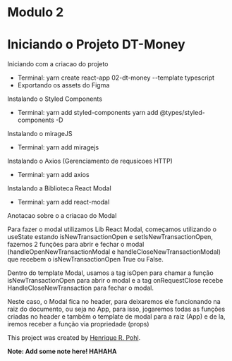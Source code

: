 # Modulo 2

# Iniciando o Projeto DT-Money

Iniciando com a criacao do projeto

- Terminal: yarn create react-app 02-dt-money --template typescript
- Exportando os assets do Figma

Instalando o Styled Components

- Terminal: yarn add styled-components
            yarn add @types/styled-components -D

Instalando o mirageJS

- Terminal: yarn add miragejs

Instalando o Axios (Gerenciamento de requsicoes HTTP)

- Terminal: yarn add axios

Instalando a Biblioteca React Modal

- Terminal: yarn add react-modal

Anotacao sobre o a criacao do Modal

Para fazer o modal utilizamos Lib React Modal, começamos utilizando o useState estando isNewTransactionOpen
 e setIsNewTransactionOpen, fazemos 2 funções para abrir e fechar o modal (handleOpenNewTransactionModal
 e handleCloseNewTransactionModal) que recebem o isNewTransactionOpen True ou False.

Dentro do template Modal, usamos a tag isOpen para chamar a função isNewTransactionOpen para abrir o modal e a tag onRequestClose recebe HandleCloseNewTransaction para fechar o modal. 

Neste caso, o Modal fica no header, para deixaremos ele funcionando na raiz do documento, ou seja no App, para isso, jogaremos todas as funções criadas no header e também o template de modal para a raiz (App) e de la, iremos receber a função via propriedade (props)









This project was created by [Henrique R. Pohl](https://github.com/henriqpohl).


**Note: Add some note here! HAHAHA**

